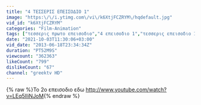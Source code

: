 ```yaml
---
title: "4 ΤΕΣΣΕΡΙΣ ΕΠΕΙΣΟΔΙΟ 1"
image: "https:\/\/i.ytimg.com\/vi\/k6XtjFCZRYM\/hqdefault.jpg"
vid_id: "k6XtjFCZRYM"
categories: "Film-Animation"
tags: ["τεσσερις πρωτο επεισοδιο","4 επεισοδιο 1","τεσσερις επεισοδιο 1"]
date: "2021-10-03T11:30:06+03:00"
vid_date: "2013-06-18T23:34:34Z"
duration: "PT52M9S"
viewcount: "362363"
likeCount: "799"
dislikeCount: "67"
channel: "greektv HD"
---
```

{% raw %}Το 2ο επεισοδιο εδω <a rel="nofollow" target="blank" href="http://www.youtube.com/watch?v=LEq5lIiNJoM">http://www.youtube.com/watch?v=LEq5lIiNJoM</a>{% endraw %}
